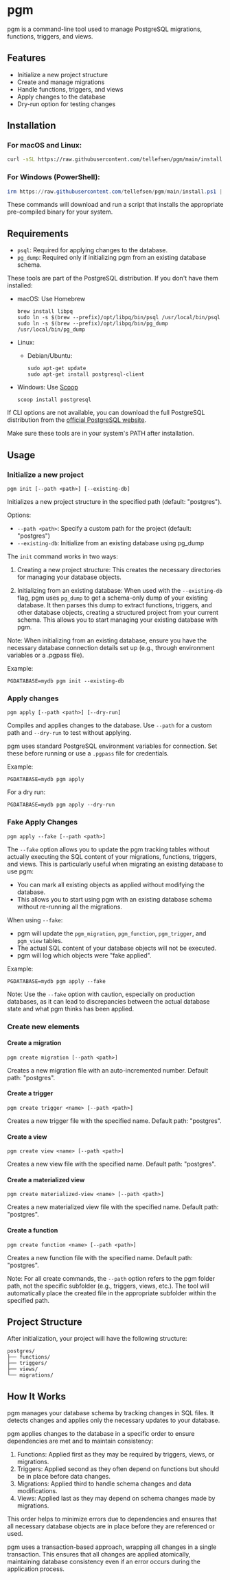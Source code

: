# pgm

pgm is a command-line tool used to manage PostgreSQL migrations, functions, triggers, and views.

## Features

- Initialize a new project structure
- Create and manage migrations
- Handle functions, triggers, and views
- Apply changes to the database
- Dry-run option for testing changes

## Installation

### For macOS and Linux:

```bash
curl -sSL https://raw.githubusercontent.com/tellefsen/pgm/main/install.sh | bash
```

### For Windows (PowerShell):

```powershell
irm https://raw.githubusercontent.com/tellefsen/pgm/main/install.ps1 | iex
```

These commands will download and run a script that installs the appropriate pre-compiled binary for your system.

## Requirements

- `psql`: Required for applying changes to the database.
- `pg_dump`: Required only if initializing pgm from an existing database schema.

These tools are part of the PostgreSQL distribution. If you don't have them installed:

- macOS: Use Homebrew
  ```
  brew install libpq
  sudo ln -s $(brew --prefix)/opt/libpq/bin/psql /usr/local/bin/psql
  sudo ln -s $(brew --prefix)/opt/libpq/bin/pg_dump /usr/local/bin/pg_dump
  ```

- Linux:
  - Debian/Ubuntu:
    ```
    sudo apt-get update
    sudo apt-get install postgresql-client
    ```

- Windows: Use [Scoop](https://scoop.sh/)
  ```
  scoop install postgresql
  ```

If CLI options are not available, you can download the full PostgreSQL distribution from the [official PostgreSQL website](https://www.postgresql.org/download/).

Make sure these tools are in your system's PATH after installation.

## Usage

### Initialize a new project

```
pgm init [--path <path>] [--existing-db]
```

Initializes a new project structure in the specified path (default: "postgres").

Options:
- `--path <path>`: Specify a custom path for the project (default: "postgres")
- `--existing-db`: Initialize from an existing database using pg_dump

The `init` command works in two ways:

1. Creating a new project structure: This creates the necessary directories for managing your database objects.

2. Initializing from an existing database: When used with the `--existing-db` flag, pgm uses `pg_dump` to get a schema-only dump of your existing database. It then parses this dump to extract functions, triggers, and other database objects, creating a structured project from your current schema. This allows you to start managing your existing database with pgm.

Note: When initializing from an existing database, ensure you have the necessary database connection details set up (e.g., through environment variables or a .pgpass file).

Example:
```
PGDATABASE=mydb pgm init --existing-db
```

### Apply changes

```
pgm apply [--path <path>] [--dry-run]
```

Compiles and applies changes to the database. Use `--path` for a custom path and `--dry-run` to test without applying.

pgm uses standard PostgreSQL environment variables for connection. Set these before running or use a `.pgpass` file for credentials.

Example:
```
PGDATABASE=mydb pgm apply
```

For a dry run:
```
PGDATABASE=mydb pgm apply --dry-run
```

### Fake Apply Changes

```
pgm apply --fake [--path <path>]
```

The `--fake` option allows you to update the pgm tracking tables without actually executing the SQL content of your migrations, functions, triggers, and views. This is particularly useful when migrating an existing database to use pgm:

- You can mark all existing objects as applied without modifying the database.
- This allows you to start using pgm with an existing database schema without re-running all the migrations.

When using `--fake`:
- pgm will update the `pgm_migration`, `pgm_function`, `pgm_trigger`, and `pgm_view` tables.
- The actual SQL content of your database objects will not be executed.
- pgm will log which objects were "fake applied".

Example:
```
PGDATABASE=mydb pgm apply --fake
```

Note: Use the `--fake` option with caution, especially on production databases, as it can lead to discrepancies between the actual database state and what pgm thinks has been applied.

### Create new elements

#### Create a migration

```
pgm create migration [--path <path>]
```

Creates a new migration file with an auto-incremented number. Default path: "postgres".

#### Create a trigger

```
pgm create trigger <name> [--path <path>]
```

Creates a new trigger file with the specified name. Default path: "postgres".

#### Create a view

```
pgm create view <name> [--path <path>]
```

Creates a new view file with the specified name. Default path: "postgres".

#### Create a materialized view

```
pgm create materialized-view <name> [--path <path>]
```

Creates a new materialized view file with the specified name. Default path: "postgres".

#### Create a function

```
pgm create function <name> [--path <path>]
```

Creates a new function file with the specified name. Default path: "postgres".

Note: For all create commands, the `--path` option refers to the pgm folder path, not the specific subfolder (e.g., triggers, views, etc.). The tool will automatically place the created file in the appropriate subfolder within the specified path.

## Project Structure

After initialization, your project will have the following structure:

```
postgres/
├── functions/
├── triggers/
├── views/
└── migrations/
```

## How It Works

pgm manages your database schema by tracking changes in SQL files. It detects changes and applies only the necessary updates to your database.

pgm applies changes to the database in a specific order to ensure dependencies are met and to maintain consistency:
1. Functions: Applied first as they may be required by triggers, views, or migrations.
2. Triggers: Applied second as they often depend on functions but should be in place before data changes.
3. Migrations: Applied third to handle schema changes and data modifications.
4. Views: Applied last as they may depend on schema changes made by migrations.

This order helps to minimize errors due to dependencies and ensures that all necessary database objects are in place before they are referenced or used.

pgm uses a transaction-based approach, wrapping all changes in a single transaction. This ensures that all changes are applied atomically, maintaining database consistency even if an error occurs during the application process.
